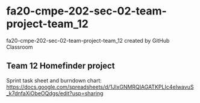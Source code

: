 # fa20-cmpe-202-sec-02-team-project-team_12
fa20-cmpe-202-sec-02-team-project-team_12 created by GitHub Classroom
## Team 12 Homefinder project

Sprint task sheet and burndown chart: https://docs.google.com/spreadsheets/d/1JIxGNMRQIAGATKPLIc4eIwavuS_k7dnfaXiObeOQdgs/edit?usp=sharing
